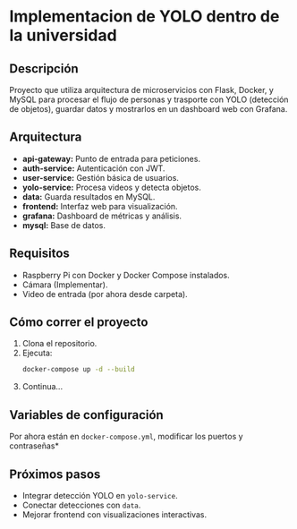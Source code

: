 # Implementacion de YOLO dentro de la universidad 

## Descripción

Proyecto que utiliza arquitectura de microservicios con Flask, Docker, y MySQL para procesar el flujo de personas y trasporte con YOLO (detección de objetos), guardar datos y mostrarlos en un dashboard web con Grafana.

## Arquitectura

- **api-gateway:** Punto de entrada para peticiones.
- **auth-service:** Autenticación con JWT.
- **user-service:** Gestión básica de usuarios.
- **yolo-service:** Procesa videos y detecta objetos.
- **data:** Guarda resultados en MySQL.
- **frontend:** Interfaz web para visualización.
- **grafana:** Dashboard de métricas y análisis.
- **mysql:** Base de datos.

## Requisitos

- Raspberry Pi con Docker y Docker Compose instalados.
- Cámara (Implementar).
- Video de entrada (por ahora desde carpeta).

## Cómo correr el proyecto

1. Clona el repositorio.
2. Ejecuta:
    ```bash
    docker-compose up -d --build
    ```
3. Continua...

## Variables de configuración

Por ahora están en `docker-compose.yml`,  modificar los puertos y contraseñas*

## Próximos pasos

- Integrar detección YOLO en `yolo-service`.
- Conectar detecciones con `data`.
- Mejorar frontend con visualizaciones interactivas.

